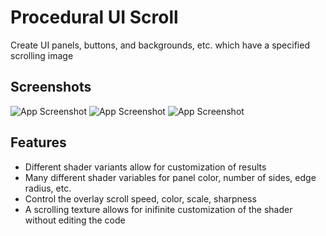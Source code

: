 
# Procedural UI Scroll

Create UI panels, buttons, and backgrounds, etc. which have a specified scrolling image


## Screenshots

![App Screenshot](https://i.imgur.com/jAzYwzw.png)
![App Screenshot](https://i.imgur.com/PaQWIqa.png)
![App Screenshot](https://i.imgur.com/2GueAFF.png)


## Features

- Different shader variants allow for customization of results
- Many different shader variables for panel color, number of sides, edge radius, etc.
- Control the overlay scroll speed, color, scale, sharpness
- A scrolling texture allows for inifinite customization of the shader without editing the code



